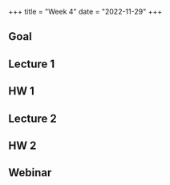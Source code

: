 +++
title = "Week 4"
date = "2022-11-29"
+++


## Goal

## Lecture 1

## HW 1

## Lecture 2

## HW 2

## Webinar

